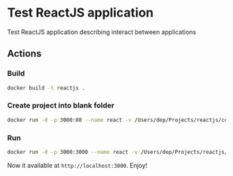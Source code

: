 # Test ReactJS application

Test ReactJS application describing interact between applications

## Actions

### Build

```bash
docker build -t reactjs .

```

### Create project into blank folder

```bash
docker run -d -p 3000:80 --name react -v /Users/dep/Projects/reactjs/codebase:/usr/app reactjs npx create-react-app .

```

### Run

```bash
docker run -d -p 3000:3000 --name react -v /Users/dep/Projects/reactjs/codebase:/usr/app reactjs

```

Now it available at `http://localhost:3000`.
Enjoy!
